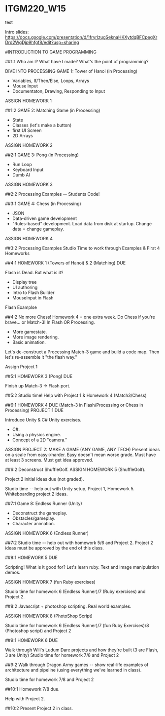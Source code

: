 # ITGM220_W15

test

Intro slides: https://docs.google.com/presentation/d/1fryrlzugSeknaHKXytdqBFCpegXrDrd2WgDjp9hfgf8/edit?usp=sharing





#INTRODUCTION TO GAME PROGRAMMING

##1:1
Who am I? What have I made?
What's the point of programming?

DIVE INTO PROCESSING
GAME 1: Tower of Hanoi (in Processing)
* Variables, If/Then/Else, Loops, Arrays
* Mouse Input
* Documentaton, Drawing, Responding to Input

ASSIGN HOMEWORK 1

##1:2
GAME 2: Matching Game (in Processing)
* State
* Classes (let's make a button)
* first UI Screen
* 2D Arrays

ASSIGN HOMEWORK 2

##2:1
GAME 3: Pong (in Processing)
* Run Loop
* Keyboard Input
* Dumb AI    
  
ASSIGN HOMEWORK 3

##2:2
Processing Examples -- Students Code!


##3:1
GAME 4: Chess (in Processing)
* JSON
* Data-driven game development
* "Rules-based" development. Load data from disk at startup. Change data = change gameplay.

ASSIGN HOMEWORK 4

##3:2
Processing Examples
Studio Time to work through Examples & First 4 Homeworks


##4:1
HOMEWORK 1 (Towers of Hanoi) & 2 (Matching) DUE

Flash is Dead. But what is it? 
* Display tree
* UI authoring
* Intro to Flash Builder
* MouseInput in Flash

Flash Examplse

##4:2
No more Chess! Homework 4 = one extra week. Do Chess if you're brave... or Match-3! In Flash OR Processing.

* More gamestate.
* More image rendering.
* Basic animation.

Let's de-construct a Processing Match-3 game and build a code map.
Then let's re-assemble it "the flash way."

Assign Project 1

##5:1
HOMEWORK 3 (Pong) DUE

Finish up Match-3 -> Flash port.

##5:2
Studio time! Help with Project 1 & Homework 4 (Match3/Chess)

##6:1
HOMEWORK 4 DUE (Match-3 in Flash/Processing or Chess in Processing)
PROJECT 1 DUE

Introduce Unity & C#
Unity exercises.

* C#. 
* Using a physics engine. 
* Concept of a 2D "camera."

ASSIGN PROJECT 2: MAKE A GAME (ANY GAME, ANY TECH)
Present ideas on a scale from easy->harder. Easy doesn't mean worse grade.
Must have at least 3 screens. Must get idea approved.

##6:2
Deconstruct ShuffleGolf.
ASSIGN HOMEWORK 5 (ShuffleGolf).

Project 2 initial ideas due (not graded).

Studio time -- help out with Unity setup, Project 1, Homework 5. Whiteboarding project 2 ideas.


##7:1 
Game 8: Endless Runner (Unity)
* Deconstruct the gameplay.
* Obstacles/gameplay. 
* Character animation. 

ASSIGN HOMEWORK 6 (Endless Runner)

##7:2
Studio time -- help out with homework 5/6 and Project 2.
Project 2 ideas must be approved by the end of this class.

##8:1
HOMEWORK 5 DUE

Scripting! What is it good for? Let's learn ruby.
Text and image manipulation demos.

ASSIGN HOMEWORK 7 (fun Ruby exercises)

Studio time for homework 6 (Endless Runner)/7 (Ruby exercises) and Project 2.


##8:2
Javascript + photoshop scripting. Real world examples.

ASSIGN HOMEWORK 8 (PhotoShop Script)

Studio time for homework 6 (Endless Runner)/7 (fun Ruby Exercises)/8 (Photoshop script) and Project 2


##9:1
HOMEWORK 6 DUE

Walk through Will's Ludum Dare projects and how they're built (3 are Flash, 3 are Unity)
Studio time for homework 7/8 and Project 2

##9:2
Walk through Dragon Army games -- show real-life examples of architecture and pipeline (using everything we've learned in class).

Studio time for homework 7/8 and Project 2

##10:1
Homework 7/8 due. 

Help with Project 2.


##10:2
Present Project 2 in class.


